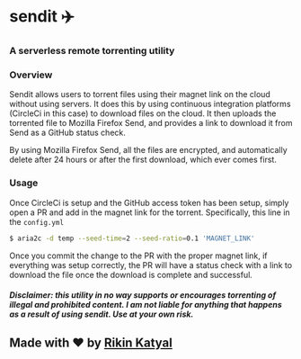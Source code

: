 # sendit ✈️
### A serverless remote torrenting utility

### Overview
Sendit allows users to torrent files using their magnet link on the cloud without using servers. It does this by using continuous integration platforms (CircleCi in this case) to download files on the cloud. It then uploads the torrented file to Mozilla Firefox Send, and provides a link to download it from Send as a GitHub status check.

By using Mozilla Firefox Send, all the files are encrypted, and automatically delete after 24 hours or after the first download, which ever comes first.

### Usage
Once CircleCi is setup and the GitHub access token has been setup, simply open a PR and add in the magnet link for the torrent. Specifically, this line in the `config.yml`
```bash
$ aria2c -d temp --seed-time=2 --seed-ratio=0.1 'MAGNET_LINK'
```
Once you commit the change to the PR with the proper magnet link, if everything was setup correctly, the PR will have a status check with a link to download the file once the download is complete and successful.


##### Disclaimer: this utility in no way supports or encourages torrenting of illegal and prohibited content. I am not liable for anything that happens as a result of using sendit. Use at your own risk.

## Made with ❤️ by [Rikin Katyal](https://sirvar.com)

